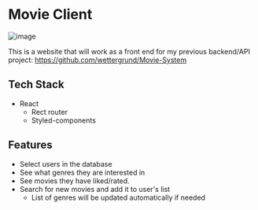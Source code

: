 # Movie Client
![image](https://github.com/wettergrund/Movie-Client/assets/50584818/0968a58b-6164-47eb-a102-c7afe62330ca)

This is a website that will work as a front end for my previous backend/API project:
https://github.com/wettergrund/Movie-System


## Tech Stack
- React
  - Rect router
  - Styled-components

## Features
- Select users in the database
- See what genres they are interested in
- See movies they have liked/rated.
- Search for new movies and add it to user's list
  - List of genres will be updated automatically if needed
